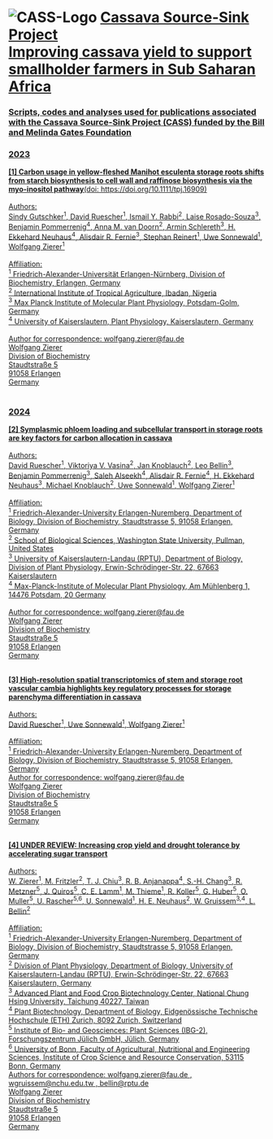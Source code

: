 # ![CASS-Logo](https://cass-research.org/wp-content/uploads/2019/05/CASS-Logo_freigestellt.png) <u>Cassava Source-Sink Project<u/> <br/> Improving cassava yield to support smallholder farmers in Sub Saharan Africa<br />
### Scripts, codes and analyses used for publications associated with the Cassava Source-Sink Project (CASS) funded by the Bill and Melinda Gates Foundation
### 2023

**[1] Carbon usage in yellow-fleshed Manihot esculenta storage roots shifts from starch biosynthesis to cell wall and raffinose biosynthesis via the myo-inositol pathway**(doi: https://doi.org/10.1111/tpj.16909)<br /><br />
Authors:<br />
Sindy Gutschker<sup>1</sup>, David Ruescher<sup>1</sup>, Ismail Y. Rabbi<sup>2</sup>, Laise Rosado-Souza<sup>3</sup>, Benjamin Pommerrenig<sup>4</sup>, Anna M. van Doorn<sup>2</sup>, Armin Schlereth<sup>3</sup>, H. Ekkehard Neuhaus<sup>4</sup>, Alisdair R. Fernie<sup>3</sup>, Stephan Reinert<sup>1</sup>, Uwe Sonnewald<sup>1</sup>, Wolfgang Zierer<sup>1</sup><br /><br />
Affiliation:<br />
<sup>1</sup> Friedrich-Alexander-Universität Erlangen-Nürnberg, Division of Biochemistry, Erlangen, Germany<br />
<sup>2</sup> International Institute of Tropical Agriculture, Ibadan, Nigeria<br />
<sup>3</sup> Max Planck Institute of Molecular Plant Physiology, Potsdam-Golm, Germany<br />
<sup>4</sup> University of Kaiserslautern, Plant Physiology, Kaiserslautern, Germany<br /><br />
Author for correspondence: wolfgang.zierer@fau.de<br />
Wolfgang Zierer<br />
Division of Biochemistry<br />
Staudtstraße 5<br />
91058 Erlangen<br />
Germany<br /><br />

### 2024

**[2] Symplasmic phloem loading and subcellular transport in storage roots are key factors for carbon allocation in cassava**<br /><br />
Authors:<br />
David Ruescher<sup>1</sup>, Viktoriya V. Vasina<sup>2</sup>, Jan Knoblauch<sup>2</sup>, Leo Bellin<sup>3</sup>, Benjamin Pommerrenig<sup>3</sup>, Saleh Alseekh<sup>4</sup>, Alisdair R. Fernie<sup>4</sup>, H. Ekkehard Neuhaus<sup>3</sup>, Michael Knoblauch<sup>2</sup>, Uwe Sonnewald<sup>1</sup>, Wolfgang Zierer<sup>1</sup><br /><br />
Affiliation:<br />
<sup>1</sup> Friedrich-Alexander-University Erlangen-Nuremberg, Department of Biology, Division of Biochemistry, Staudtstrasse 5, 91058 Erlangen, Germany<br />
<sup>2</sup> School of Biological Sciences, Washington State University, Pullman, United States<br />
<sup>3</sup> University of Kaiserslautern-Landau (RPTU), Department of Biology, Division of Plant Physiology, Erwin-Schrödinger-Str. 22, 67663 Kaiserslautern<br />
<sup>4</sup> Max-Planck-Institute of Molecular Plant Physiology, Am Mühlenberg 1, 14476 Potsdam, 20 Germany<br /><br />
Author for correspondence: wolfgang.zierer@fau.de<br />
Wolfgang Zierer<br />
Division of Biochemistry<br />
Staudtstraße 5<br />
91058 Erlangen<br />
Germany<br /><br />

**[3] High-resolution spatial transcriptomics of stem and storage root vascular cambia highlights key regulatory processes for storage parenchyma differentiation in cassava**<br /><br />
Authors:<br />
David Ruescher<sup>1</sup>, Uwe Sonnewald<sup>1</sup>, Wolfgang Zierer<sup>1</sup><br /><br />
Affiliation:<br />
<sup>1</sup> Friedrich-Alexander-University Erlangen-Nuremberg, Department of Biology, Division of Biochemistry, Staudtstrasse 5, 91058 Erlangen, Germany<br />
Author for correspondence: wolfgang.zierer@fau.de<br />
Wolfgang Zierer<br />
Division of Biochemistry<br />
Staudtstraße 5<br />
91058 Erlangen<br />
Germany<br /><br />

**[4] UNDER REVIEW: Increasing crop yield and drought tolerance by accelerating sugar
transport**<br /><br />
Authors:<br />
W. Zierer<sup>1</sup>, M. Fritzler<sup>2</sup>, T. J. Chiu<sup>3</sup>, R. B. Anjanappa<sup>4</sup>, S.-H. Chang<sup>3</sup>, R. Metzner<sup>5</sup>, J. Quiros<sup>5</sup>, C. E. Lamm<sup>1</sup>, M. Thieme<sup>1</sup>, R. Koller<sup>5</sup>, G. Huber<sup>5</sup>, O. Muller<sup>5</sup>, U. Rascher<sup>5,6</sup>, U. Sonnewald<sup>1</sup>, H. E. Neuhaus<sup>2</sup>, W. Gruissem<sup>3,4</sup>, L. Bellin<sup>2</sup><br /><br />
Affiliation:<br />
<sup>1</sup> Friedrich-Alexander-University Erlangen-Nuremberg, Department of Biology, Division of Biochemistry, Staudtstrasse 5, 91058 Erlangen, Germany<br />
<sup>2</sup> Division of Plant Physiology, Department of Biology, University of Kaiserslautern-Landau (RPTU), Erwin-Schrödinger-Str. 22, 67663 Kaiserslautern, Germany<br />
<sup>3</sup> Advanced Plant and Food Crop Biotechnology Center, National Chung Hsing University, Taichung 40227, Taiwan<br />
<sup>4</sup> Plant Biotechnology, Department of Biology, Eidgenössische Technische Hochschule (ETH) Zurich, 8092 Zurich, Switzerland<br />
<sup>5</sup> Institute of Bio- and Geosciences: Plant Sciences (IBG-2), Forschungszentrum Jülich GmbH, Jülich, Germany<br />
<sup>6</sup> University of Bonn, Faculty of Agricultural, Nutritional and Engineering Sciences, Institute of Crop Science and Resource Conservation, 53115 Bonn, Germany<br />
Authors for correspondence: wolfgang.zierer@fau.de , wgruissem@nchu.edu.tw , bellin@rptu.de
<br />
Wolfgang Zierer<br />
Division of Biochemistry<br />
Staudtstraße 5<br />
91058 Erlangen<br />
Germany<br /><br />